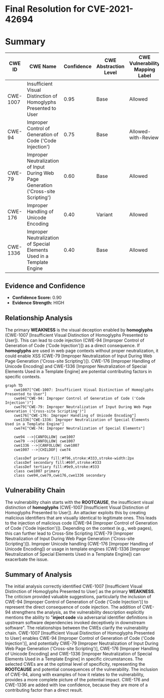 # Final Resolution for CVE-2021-42694

# Summary

| CWE ID    | CWE Name                                                                 | Confidence | CWE Abstraction Level | CWE Vulnerability Mapping Label | CWE-Vulnerability Mapping Notes |
|-----------|--------------------------------------------------------------------------|------------|-----------------------|---------------------------------|-----------------------------------|
| CWE-1007  | Insufficient Visual Distinction of Homoglyphs Presented to User | 0.95       | Base                  | Allowed                         | Primary weakness; enables deception. |
| CWE-94    | Improper Control of Generation of Code ('Code Injection')| 0.75       | Base                  | Allowed-with-Review              | Consequence of CWE-1007; code injection. |
| CWE-79    | Improper Neutralization of Input During Web Page Generation ('Cross-site Scripting') | 0.60       | Base                  | Allowed                         | Potential consequence if homoglyphs are used in web pages. |
| CWE-176  | Improper Handling of Unicode Encoding                                                               | 0.40       | Variant                   | Allowed                         | Can be a contributing factor. |
| CWE-1336  | Improper Neutralization of Special Elements Used in a Template Engine                                                               | 0.40       | Base                  | Allowed                         | Potential consequence if used in template engines. |

## Evidence and Confidence

*   **Confidence Score:** 0.90
*   **Evidence Strength:** HIGH

## Relationship Analysis
The primary **WEAKNESS** is the visual deception enabled by **homoglyphs** (CWE-1007 [Insufficient Visual Distinction of Homoglyphs Presented to User]). This can lead to code injection (CWE-94 [Improper Control of Generation of Code ('Code Injection')]) as a direct consequence. If **homoglyphs** are used in web page contexts without proper neutralization, it could enable XSS (CWE-79 [Improper Neutralization of Input During Web Page Generation ('Cross-site Scripting')]). CWE-176 [Improper Handling of Unicode Encoding] and CWE-1336 [Improper Neutralization of Special Elements Used in a Template Engine] are potential contributing factors in specific contexts.

```mermaid
graph TD
    cwe1007["CWE-1007: Insufficient Visual Distinction of Homoglyphs Presented to User"]
    cwe94["CWE-94: Improper Control of Generation of Code ('Code Injection')"]
    cwe79["CWE-79: Improper Neutralization of Input During Web Page Generation ('Cross-site Scripting')"]
    cwe176["CWE-176: Improper Handling of Unicode Encoding"]
    cwe1336["CWE-1336: Improper Neutralization of Special Elements Used in a Template Engine"]
    cwe74["CWE-74: Improper Neutralization of Special Elements"]

    cwe94 -->|CANFOLLOW| cwe1007
    cwe79 -->|CANFOLLOW| cwe1007
    cwe1336 -->|CANFOLLOW| cwe1007
    cwe1007 -->|CHILDOF| cwe74

    classDef primary fill:#f96,stroke:#333,stroke-width:2px
    classDef secondary fill:#69f,stroke:#333
    classDef tertiary fill:#9e9,stroke:#333
    class cwe1007 primary
    class cwe94,cwe79,cwe176,cwe1336 secondary
```

## Vulnerability Chain
The vulnerability chain starts with the **ROOTCAUSE**, the insufficient visual distinction of **homoglyphs** (CWE-1007 [Insufficient Visual Distinction of Homoglyphs Presented to User]). An attacker exploits this by creating malicious identifiers that are visually identical to legitimate ones. This leads to the injection of malicious code (CWE-94 [Improper Control of Generation of Code ('Code Injection')]). Depending on the context (e.g., web pages), this can further lead to Cross-Site Scripting (CWE-79 [Improper Neutralization of Input During Web Page Generation ('Cross-site Scripting')]). Improper Unicode handling (CWE-176 [Improper Handling of Unicode Encoding]) or usage in template engines (CWE-1336 [Improper Neutralization of Special Elements Used in a Template Engine]) can exacerbate the issue.

## Summary of Analysis
The initial analysis correctly identified CWE-1007 [Insufficient Visual Distinction of Homoglyphs Presented to User] as the primary **WEAKNESS**. The criticism provided valuable suggestions, particularly the inclusion of CWE-94 [Improper Control of Generation of Code ('Code Injection')] to represent the direct consequence of code injection. The addition of CWE-94 strengthens the analysis, as the vulnerability description explicitly mentions the ability to "**inject code** via adversarial identifier definitions in upstream software dependencies invoked deceptively in downstream software".
The relationships between the CWEs clarify the vulnerability chain. CWE-1007 [Insufficient Visual Distinction of Homoglyphs Presented to User] enables CWE-94 [Improper Control of Generation of Code ('Code Injection')], and potentially CWE-79 [Improper Neutralization of Input During Web Page Generation ('Cross-site Scripting')], CWE-176 [Improper Handling of Unicode Encoding] and CWE-1336 [Improper Neutralization of Special Elements Used in a Template Engine] in specific circumstances. The selected CWEs are at the optimal level of specificity, representing the **ROOTCAUSE** and potential consequences of the vulnerability.
The inclusion of CWE-94, along with examples of how it relates to the vulnerability, provides a more complete picture of the potential impact.
CWE-176 and CWE-1336 are added with low confidence, because they are more of a contributing factor than a direct result.